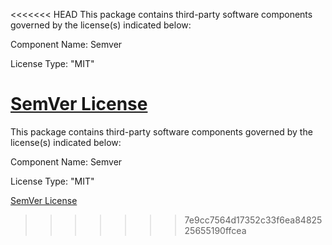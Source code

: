 <<<<<<< HEAD
This package contains third-party software components governed by the license(s) indicated below:

Component Name: Semver

License Type: "MIT"

[SemVer License](https://github.com/maxhauser/semver/blob/master/License.txt)
=======
This package contains third-party software components governed by the license(s) indicated below:

Component Name: Semver

License Type: "MIT"

[SemVer License](https://github.com/maxhauser/semver/blob/master/License.txt)
>>>>>>> 7e9cc7564d17352c33f6ea8482525655190ffcea
